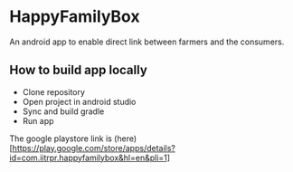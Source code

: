 # HappyFamilyBox
An android app to enable direct link between farmers and the consumers.
## How to build app locally
- Clone repository
- Open project in android studio
- Sync and build gradle
- Run app

The google playstore link is (here)[https://play.google.com/store/apps/details?id=com.iitrpr.happyfamilybox&hl=en&pli=1]
